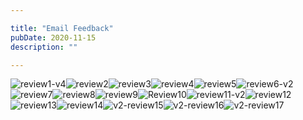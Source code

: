 ```yaml
---

title: "Email Feedback"
pubDate: 2020-11-15
description: ""

---
```



![](https://i2xfwztd2ksbegse.public.blob.vercel-storage.com/wp/2020/11/review1-v4.jpg "review1-v4")![](https://i2xfwztd2ksbegse.public.blob.vercel-storage.com/wp/2020/11/review2.jpg "review2")![](https://i2xfwztd2ksbegse.public.blob.vercel-storage.com/wp/2020/11/review3.jpg "review3")![](https://i2xfwztd2ksbegse.public.blob.vercel-storage.com/wp/2020/11/review4.jpg "review4")![](https://i2xfwztd2ksbegse.public.blob.vercel-storage.com/wp/2020/11/review5.jpg "review5")![](https://i2xfwztd2ksbegse.public.blob.vercel-storage.com/wp/2020/11/review6-v2.jpg "review6-v2")![](https://i2xfwztd2ksbegse.public.blob.vercel-storage.com/wp/2020/11/review7.jpg "review7")![](https://i2xfwztd2ksbegse.public.blob.vercel-storage.com/wp/2020/11/review8.jpg "review8")![](https://i2xfwztd2ksbegse.public.blob.vercel-storage.com/wp/2020/11/review9.jpg "review9")![](https://i2xfwztd2ksbegse.public.blob.vercel-storage.com/wp/2020/11/Review10.jpg "Review10")![](https://i2xfwztd2ksbegse.public.blob.vercel-storage.com/wp/2020/11/review11-v2.jpg "review11-v2")![](https://i2xfwztd2ksbegse.public.blob.vercel-storage.com/wp/2020/11/review12.jpg "review12")![](https://i2xfwztd2ksbegse.public.blob.vercel-storage.com/wp/2020/11/review13.jpg "review13")![](https://i2xfwztd2ksbegse.public.blob.vercel-storage.com/wp/2020/11/review14.jpg "review14")![](https://i2xfwztd2ksbegse.public.blob.vercel-storage.com/wp/2020/12/v2-review15.png "v2-review15")![](https://i2xfwztd2ksbegse.public.blob.vercel-storage.com/wp/2020/12/v2-review16.png "v2-review16")![](https://i2xfwztd2ksbegse.public.blob.vercel-storage.com/wp/2020/12/v2-review17.png "v2-review17")
